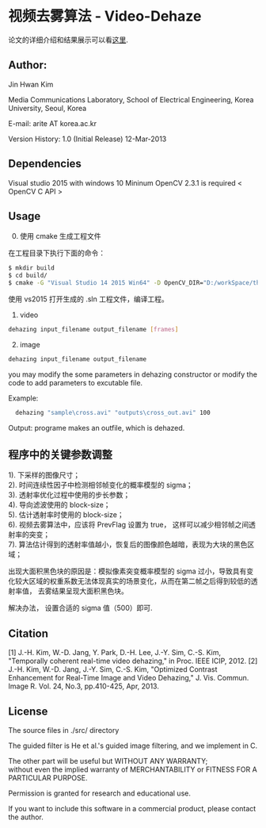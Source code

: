 # 视频去雾算法 - Video-Dehaze

论文的详细介绍和结果展示可以看[这里]("http://mcl.korea.ac.kr/projects/dehazing").    

## Author:
  Jin Hwan Kim

  Media Communications Laboratory, 
  School of Electrical Engineering,
  Korea University, Seoul, Korea
  
  E-mail: arite AT korea.ac.kr
  
  Version History: 1.0 (Initial Release)  12-Mar-2013 

## Dependencies
  Visual studio 2015 with windows 10
  Mininum OpenCV 2.3.1 is required < OpenCV C API >

## Usage 

0) 使用 cmake 生成工程文件

在工程目录下执行下面的命令：  

```bash
$ mkdir build
$ cd build/  
$ cmake -G "Visual Studio 14 2015 Win64" -D OpenCV_DIR="D:/workSpace/thirdparty20170624/OpenCV2411/build" ../
```

使用 vs2015 打开生成的 .sln 工程文件，编译工程。  

1) video  

```bash
dehazing input_filename output_filename [frames]
``` 
2) image

```bash
dehazing input_filename output_filename
```

you may modify the some parameters in dehazing constructor or modify the code to add parameters to excutable file.  

Example: 

```bash
  dehazing "sample\cross.avi" "outputs\cross_out.avi" 100
```

Output:
  programe makes an outfile, which is dehazed.

## 程序中的关键参数调整  

1). 下采样的图像尺寸；  
2). 时间连续性因子中检测相邻帧变化的概率模型的 sigma；  
3). 透射率优化过程中使用的步长参数；  
4). 导向滤波使用的 block-size；  
5). 估计透射率时使用的 block-size；  
6). 视频去雾算法中，应该将 PrevFlag 设置为 true， 这样可以减少相邻帧之间透射率的突变；  
7). 算法估计得到的透射率值越小，恢复后的图像颜色越暗，表现为大块的黑色区域；  

出现大面积黑色块的原因是：模拟像素突变概率模型的 sigma 过小，导致具有变化较大区域的权重系数无法体现真实的场景变化，从而在第二帧之后得到较低的透射率值， 去雾结果呈现大面积黑色块。  

解决办法， 设置合适的 sigma 值（500）即可.

## Citation 

[1] J.-H. Kim, W.-D. Jang, Y. Park, D.-H. Lee, J.-Y. Sim, C.-S. Kim, "Temporally
  coherent real-time video dehazing," in Proc. IEEE ICIP, 2012.
[2] J.-H. Kim, W.-D. Jang, J.-Y. Sim, C.-S. Kim, "Optimized Contrast Enhancement 
  for Real-Time Image and Video Dehazing," J. Vis. Commun. Image R. Vol. 24, No.3,  pp.410-425, Apr, 2013.

## License 

  The source files in ./src/ directory
  
  The guided filter is He et al.'s guided image filtering, and we implement in C.  
  
  The other part will be useful but WITHOUT ANY WARRANTY;  
  without even the implied warranty of MERCHANTABILITY or FITNESS FOR A PARTICULAR PURPOSE.    

  Permission is granted for research and educational use.  
 
  If you want to include this software in a commercial product, please contact 
  the author.  
